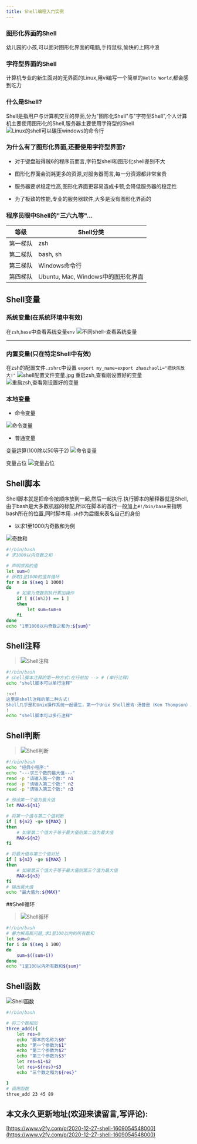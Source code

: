 ```yaml
---
title: Shell编程入门实例
---
```




### 图形化界面的Shell
幼儿园的小孩,可以面对图形化界面的电脑,手持鼠标,愉快的上网冲浪

### 字符型界面的Shell
计算机专业的新生面对的无界面的Linux,用vi编写一个简单的`Hello World`,都会感到吃力

### 什么是Shell?
Shell是指用户与计算机交互的界面,分为"图形化Shell"与"字符型Shell",个人计算机主要使用图形化的Shell,服务器主要使用字符型的Shell
![Linux的shell可以碾压windows的命令行](https://www.v2fy.com/asset/0i/jikemiji/jikemiji-md/2020-12-27-shell-1609054548000.assets/1240-20201227153606007.jpeg)



### 为什么有了图形化界面,还要使用字符型界面?
- 对于键盘敲得贼6的程序员而言,字符型shell和图形化shell差别不大
- 图形化界面会消耗更多的资源,对服务器而言,每一分资源都非常宝贵

- 服务器要求稳定性高,图形化界面更容易造成卡顿,会降低服务器的稳定性

- 为了极致的性能,专业的服务器软件,大多是没有图形化界面的

### 程序员眼中Shell的"三六九等"...

| 等级     | Shell分类                          |
| -------- | ---------------------------------- |
| 第一梯队 | zsh                                |
| 第二梯队 | bash, sh                           |
| 第三梯队 | Windows命令行                      |
| 第四梯队 | Ubuntu, Mac, Windows中的图形化界面 |



## Shell变量
### 系统变量(在系统环境中有效)

在`zsh`,`base`中查看系统变量`env`
 ![不同shell-查看系统变量](https://www.v2fy.com/asset/0i/jikemiji/jikemiji-md/2020-12-27-shell-1609054548000.assets/1240-20201227153606020.jpeg)


---

### 内置变量(只在特定Shell中有效)

在zsh的配置文件`.zshrc`中设置 `export my_name=export zhaozhaoli="把快乐放大!"`
![shell配置文件变量.jpg](https://www.v2fy.com/asset/0i/jikemiji/jikemiji-md/2020-12-27-shell-1609054548000.assets/1240-20201227153606021.jpeg)
重启zsh,查看刚设置好的变量
![重启zsh,查看刚设置好的变量](https://www.v2fy.com/asset/0i/jikemiji/jikemiji-md/2020-12-27-shell-1609054548000.assets/1240.jpeg)




### 本地变量
- 命令变量

![命令变量](https://www.v2fy.com/asset/0i/jikemiji/jikemiji-md/2020-12-27-shell-1609054548000.assets/1240-20201227153606048.jpeg)


- 普通变量

变量运算(100除以50等于2)
![命令变量](https://www.v2fy.com/asset/0i/jikemiji/jikemiji-md/2020-12-27-shell-1609054548000.assets/1240-20201227153606003.jpeg)

变量占位
![变量占位](https://www.v2fy.com/asset/0i/jikemiji/jikemiji-md/2020-12-27-shell-1609054548000.assets/1240-20201227153606040.jpeg)

## Shell脚本

Shell脚本就是把命令按顺序放到一起,然后一起执行.执行脚本的解释器就是Shell,由于bash是大多数机器的标配,所以在脚本的首行一般加上`#!/bin/base`来指明bash所在的位置,同时脚本用`.sh`作为后缀来表名自己的身份

- 以求1至1000内奇数和为例

![奇数和](https://www.v2fy.com/asset/0i/jikemiji/jikemiji-md/2020-12-27-shell-1609054548000.assets/1240-20201227153606047.jpeg)


```sh
#!/bin/bash
# 求1000以内奇数之和

# 声明求和的值 
let sum=0
# 获取1至1000的值并循环
for n in $(seq 1 1000)
do
    # 如果为奇数则执行累加操作
    if [ $((n%2)) == 1 ]
    then
        let sum=sum+n
    fi
done
echo "1至1000以内奇数之和为:${sum}"
```

## Shell注释

>![Shell注释](https://www.v2fy.com/asset/0i/jikemiji/jikemiji-md/2020-12-27-shell-1609054548000.assets/1240-20201227153606004.jpeg)




```sh
#!/bin/bash
# shell脚本注释的第一种方式:在行前加 --> # (单行注释)
echo "shell脚本可以单行注释"

:<<!
这里是shell注释的第二种方式!
Shell几乎是和Unix操作系统一起诞生，第一个Unix Shell是肯·汤普逊（Ken Thompson）以Multics上的Shell为模范在1971年改写而成，并命名Thompson sh。即便是后来流行的bash（shell的一种变体），它的年龄实际上比当前流行的所有的Linux kernel都大，可谓在Linux系统上是先有Shell再有Kernel
!
echo "shell脚本可以多行注释"
```



## Shell判断

>![Shell判断](https://www.v2fy.com/asset/0i/jikemiji/jikemiji-md/2020-12-27-shell-1609054548000.assets/1240-20201227153606318.jpeg)



```sh
#!/bin/bash
echo "经典小程序:"
echo "---求三个数的最大值---"
read -p "请输入第一个数:" n1
read -p "请输入第二个数:" n2
read -p "请输入第三个数:" n3

# 预设第一个值为最大值
let MAX=${n1}

# 将第一个值与第二个值判断
if [ ${n2} -ge ${MAX} ]
then
    # 如果第二个值大于等于最大值则第二值为最大值
    MAX=${n2}
fi

# 将最大值与第三个值对比
if [ ${n3} -ge ${MAX} ]
then
    # 如果第三个值大于等于最大值则第三个值为最大值
    MAX=${n3}
fi
# 输出最大值
echo "最大值为:${MAX}"
```

##Shell循环

>![Shell循环](https://www.v2fy.com/asset/0i/jikemiji/jikemiji-md/2020-12-27-shell-1609054548000.assets/1240-20201227153606076.jpeg)


```sh
#!/bin/bash
# 暴力解高斯问题,求1至100以内的所有数和
let sum=0
for i in $(seq 1 100)
do
    sum=$((sum+i))
done
echo "1至100以内所有数和${sum}"
```
## Shell函数

![Shell函数](https://www.v2fy.com/asset/0i/jikemiji/jikemiji-md/2020-12-27-shell-1609054548000.assets/1240-20201227153606059.jpeg)


```sh
#!/bin/bash

# 将三个数相加
three_add(){
    let res=0
    echo "脚本的名称为$0"
    echo "第一个参数为$1"
    echo "第二个参数为$2"
    echo "第三个参数为$3"
    let res=$1+$2
    let res=${res}+$3
    echo "三个数之和为${res}"

}
# 调用函数
three_add 23 45 89
```





## 本文永久更新地址(欢迎来读留言,写评论):

[https://www.v2fy.com/p/2020-12-27-shell-1609054548000](https://www.v2fy.com/p/2020-12-27-shell-1609054548000)


